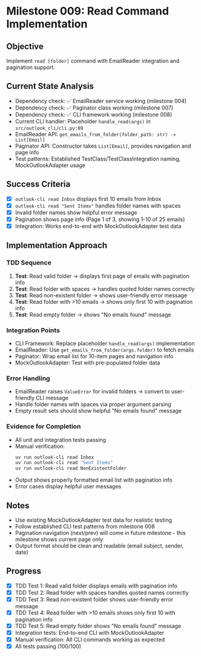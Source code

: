 # Milestone 009: Read Command Implementation

## Objective
Implement `read [folder]` command with EmailReader integration and pagination support.

## Current State Analysis
- Dependency check: ✅ EmailReader service working (milestone 004)
- Dependency check: ✅ Paginator class working (milestone 007) 
- Dependency check: ✅ CLI framework working (milestone 008)
- Current CLI handler: Placeholder `handle_read(args)` in `src/outlook_cli/cli.py:89`
- EmailReader API: `get_emails_from_folder(folder_path: str) -> List[Email]`
- Paginator API: Constructor takes `List[Email]`, provides navigation and page info
- Test patterns: Established TestClass/TestClassIntegration naming, MockOutlookAdapter usage

## Success Criteria
- [x] `outlook-cli read Inbox` displays first 10 emails from Inbox
- [x] `outlook-cli read "Sent Items"` handles folder names with spaces  
- [x] Invalid folder names show helpful error message
- [x] Pagination shows page info (Page 1 of 3, showing 1-10 of 25 emails)
- [x] Integration: Works end-to-end with MockOutlookAdapter test data

## Implementation Approach

### TDD Sequence
1. **Test**: Read valid folder → displays first page of emails with pagination info
2. **Test**: Read folder with spaces → handles quoted folder names correctly
3. **Test**: Read non-existent folder → shows user-friendly error message
4. **Test**: Read folder with >10 emails → shows only first 10 with pagination info
5. **Test**: Read empty folder → shows "No emails found" message

### Integration Points
- CLI Framework: Replace placeholder `handle_read(args)` implementation
- EmailReader: Use `get_emails_from_folder(args.folder)` to fetch emails
- Paginator: Wrap email list for 10-item pages and navigation info
- MockOutlookAdapter: Test with pre-populated folder data

### Error Handling
- EmailReader raises `ValueError` for invalid folders → convert to user-friendly CLI message
- Handle folder names with spaces via proper argument parsing
- Empty result sets should show helpful "No emails found" message

### Evidence for Completion
- All unit and integration tests passing
- Manual verification:
  ```bash
  uv run outlook-cli read Inbox
  uv run outlook-cli read "Sent Items"  
  uv run outlook-cli read NonExistentFolder
  ```
- Output shows properly formatted email list with pagination info
- Error cases display helpful user messages

## Notes
- Use existing MockOutlookAdapter test data for realistic testing
- Follow established CLI test patterns from milestone 008
- Pagination navigation (next/prev) will come in future milestone - this milestone shows current page only
- Output format should be clean and readable (email subject, sender, date)

## Progress
- [x] TDD Test 1: Read valid folder displays emails with pagination info
- [x] TDD Test 2: Read folder with spaces handles quoted names correctly  
- [x] TDD Test 3: Read non-existent folder shows user-friendly error message
- [x] TDD Test 4: Read folder with >10 emails shows only first 10 with pagination info
- [x] TDD Test 5: Read empty folder shows "No emails found" message
- [x] Integration tests: End-to-end CLI with MockOutlookAdapter
- [x] Manual verification: All CLI commands working as expected
- [x] All tests passing (100/100)